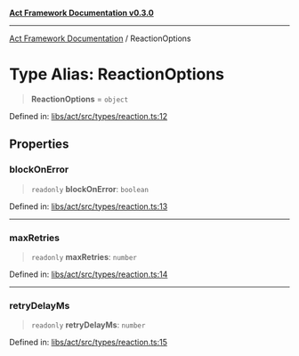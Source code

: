 [**Act Framework Documentation v0.3.0**](../README.md)

***

[Act Framework Documentation](../globals.md) / ReactionOptions

# Type Alias: ReactionOptions

> **ReactionOptions** = `object`

Defined in: [libs/act/src/types/reaction.ts:12](https://github.com/Rotorsoft/act-root/blob/44434ac9e20b81fc5bbda127e1633a974aa78bcb/libs/act/src/types/reaction.ts#L12)

## Properties

### blockOnError

> `readonly` **blockOnError**: `boolean`

Defined in: [libs/act/src/types/reaction.ts:13](https://github.com/Rotorsoft/act-root/blob/44434ac9e20b81fc5bbda127e1633a974aa78bcb/libs/act/src/types/reaction.ts#L13)

***

### maxRetries

> `readonly` **maxRetries**: `number`

Defined in: [libs/act/src/types/reaction.ts:14](https://github.com/Rotorsoft/act-root/blob/44434ac9e20b81fc5bbda127e1633a974aa78bcb/libs/act/src/types/reaction.ts#L14)

***

### retryDelayMs

> `readonly` **retryDelayMs**: `number`

Defined in: [libs/act/src/types/reaction.ts:15](https://github.com/Rotorsoft/act-root/blob/44434ac9e20b81fc5bbda127e1633a974aa78bcb/libs/act/src/types/reaction.ts#L15)
